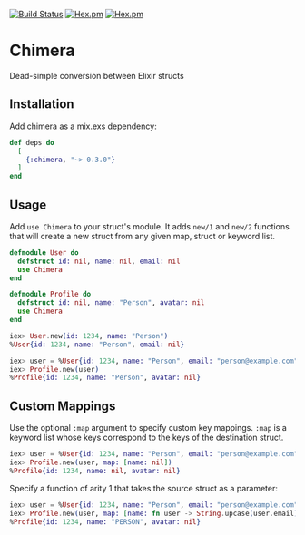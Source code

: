 [![Build Status](https://travis-ci.org/codedge-llc/chimera.svg?branch=master)](https://travis-ci.org/codedge-llc/chimera)
[![Hex.pm](http://img.shields.io/hexpm/v/chimera.svg)](https://hex.pm/packages/chimera)
[![Hex.pm](http://img.shields.io/hexpm/dt/chimera.svg)](https://hex.pm/packages/chimera)

# Chimera

Dead-simple conversion between Elixir structs

## Installation

Add chimera as a mix.exs dependency:

```elixir
def deps do
  [
    {:chimera, "~> 0.3.0"}
  ]
end
```

## Usage

Add `use Chimera` to your struct's module. It adds `new/1` and `new/2` functions
that will create a new struct from any given map, struct or keyword list.

```elixir
defmodule User do
  defstruct id: nil, name: nil, email: nil
  use Chimera
end

defmodule Profile do
  defstruct id: nil, name: "Person", avatar: nil
  use Chimera
end

iex> User.new(id: 1234, name: "Person")
%User{id: 1234, name: "Person", email: nil}

iex> user = %User{id: 1234, name: "Person", email: "person@example.com"}
iex> Profile.new(user)
%Profile{id: 1234, name: "Person", avatar: nil}
```

## Custom Mappings

Use the optional `:map` argument to specify custom key mappings.
`:map` is a keyword list whose keys correspond to the keys of
the destination struct.

```elixir
iex> user = %User{id: 1234, name: "Person", email: "person@example.com"}
iex> Profile.new(user, map: [name: nil])
%Profile{id: 1234, name: nil, avatar: nil}
```

Specify a function of arity 1 that takes the source struct as
a parameter:

```elixir
iex> user = %User{id: 1234, name: "Person", email: "person@example.com"}
iex> Profile.new(user, map: [name: fn user -> String.upcase(user.email) end])
%Profile{id: 1234, name: "PERSON", avatar: nil}
```
